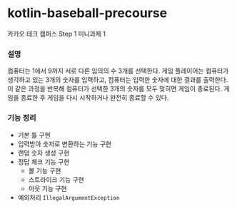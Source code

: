 # kotlin-baseball-precourse
카카오 테크 캠퍼스 Step 1 미니과제 1

### 설명
컴퓨터는 1에서 9까지 서로 다른 임의의 수 3개를 선택한다. 
게임 플레이어는 컴퓨터가 생각하고 있는 3개의 숫자를 입력하고, 컴퓨터는 입력한 숫자에 대한 결과를 출력한다.
이 같은 과정을 반복해 컴퓨터가 선택한 3개의 숫자를 모두 맞히면 게임이 종료된다.
게임을 종료한 후 게임을 다시 시작하거나 완전히 종료할 수 있다.

### 기능 정리
- 기본 틀 구현
- 입력받아 숫자로 변환하는 기능 구현
- 랜덤 숫자 생성 구현
- 정답 체크 기능 구현
  - 볼 기능 구현
  - 스트라이크 기능 구현
  - 아웃 기능 구현
- 예외처리 `IllegalArgumentException`




